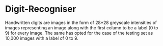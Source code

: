 # Digit-Recogniser
Handwritten digits are images in the form of 28*28 greyscale intensities of images representing an image along with the first column to be a label (0 to 9) for every image. The same has opted for the case of the testing set as 10,000 images with a label of 0 to 9.
